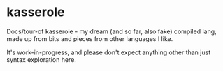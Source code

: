 # kasserole
Docs/tour-of kasserole - my dream (and so far, also fake) compiled lang, made up from bits and pieces from other languages I like.

It's work-in-progress, and please don't expect anything other than just syntax exploration here.

